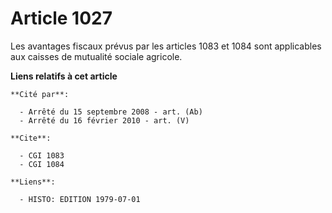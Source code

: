 # Article 1027

Les avantages fiscaux prévus par les articles 1083 et 1084 sont applicables aux caisses de mutualité sociale agricole.

**Liens relatifs à cet article**

	**Cité par**:

	  - Arrêté du 15 septembre 2008 - art. (Ab)
	  - Arrêté du 16 février 2010 - art. (V)

	**Cite**:

	  - CGI 1083
	  - CGI 1084

	**Liens**:

	  - HISTO: EDITION 1979-07-01
